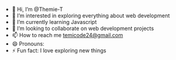 - 👋 Hi, I’m @Themie-T
- 👀 I’m interested in exploring everything about web development
- 🌱 I’m currently learning Javascript
- 💞️ I’m looking to collaborate on web development projects
- 📫 How to reach me temicode24@gmail.com
- 😄 Pronouns: 
- ⚡ Fun fact: I love exploring new things

<!---
Themie-T/Themie-T is a ✨ special ✨ repository because its `README.md` (this file) appears on your GitHub profile.
You can click the Preview link to take a look at your changes.
--->
